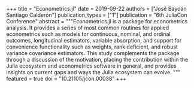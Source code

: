 +++
title = "Econometrics.jl"
date = 2019-09-22
authors = ["José Bayoán Santiago Calderón"]
publication_types = ["1"]
publication = "6th JuliaCon Conference"
abstract = """Econometrics.jl is a package for econometrics analysis. It provides a series of most common routines for applied econometrics such as models for continuous, nominal, and ordinal outcomes, longitudinal estimators, variable absorption, and support for convenience functionality such as weights, rank deficient, and robust variance covariance estimators. This study complements the package through a discussion of the motivation, placing the contribution within the Julia ecosystem and econometrics software in general, and provides insights on current gaps and ways the Julia ecosystem can evolve.
"""
featured = true
doi = "10.21105/jcon.00038"
+++
